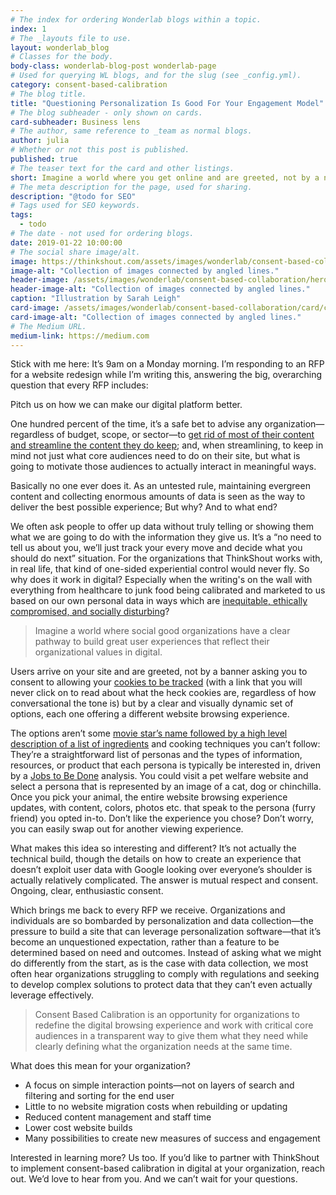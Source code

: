 ```yaml
---
# The index for ordering Wonderlab blogs within a topic.
index: 1
# The _layouts file to use.
layout: wonderlab_blog
# Classes for the body.
body-class: wonderlab-blog-post wonderlab-page
# Used for querying WL blogs, and for the slug (see _config.yml).
category: consent-based-calibration
# The blog title.
title: "Questioning Personalization Is Good For Your Engagement Model"
# The blog subheader - only shown on cards.
card-subheader: Business lens
# The author, same reference to _team as normal blogs.
author: julia
# Whether or not this post is published.
published: true
# The teaser text for the card and other listings.
short: Imagine a world where you get online and are greeted, not by a now ubiquitous banner asking you to consent to allowing your cookies to be tracked, but by a clear and visually dynamic set of options, each one offering a different website browsing experience.
# The meta description for the page, used for sharing.
description: "@todo for SEO"
# Tags used for SEO keywords.
tags:
  - todo
# The date - not used for ordering blogs.
date: 2019-01-22 10:00:00
# The social share image/alt.
image: https://thinkshout.com/assets/images/wonderlab/consent-based-collaboration/card/cbc-business-card.jpg
image-alt: "Collection of images connected by angled lines."
header-image: /assets/images/wonderlab/consent-based-collaboration/hero/cbc-business.jpg
header-image-alt: "Collection of images connected by angled lines."
caption: "Illustration by Sarah Leigh"
card-image: /assets/images/wonderlab/consent-based-collaboration/card/cbc-business-card.jpg
card-image-alt: "Collection of images connected by angled lines."
# The Medium URL.
medium-link: https://medium.com
---
```


Stick with me here: It’s 9am on a Monday morning. I’m responding to an RFP for a website redesign while I’m writing this, answering the big, overarching question that every RFP includes:

Pitch us on how we can make our digital platform better.  

One hundred percent of the time, it’s a safe bet to advise any organization—regardless of budget, scope, or sector—to [get rid of most of their content and streamline the content they do keep](https://www.quicksprout.com/how-reducing-options-can-increase-your-conversions/); and, when streamlining, to keep in mind not just what core audiences need to do on their site, but what is going to motivate those audiences to actually interact in meaningful ways.

Basically no one ever does it. As an untested rule, maintaining evergreen content and collecting enormous amounts of data is seen as the way to deliver the best possible experience; But why? And to what end?

We often ask people to offer up data without truly telling or showing them what we are going to do with the information they give us. It’s a “no need to tell us about you, we’ll just track your every move and decide what you should do next” situation. For the organizations that ThinkShout works with, in real life, that kind of one-sided experiential control would never fly. So why does it work in digital? Especially when the writing's on the wall with everything from healthcare to junk food being calibrated and marketed to us based on our own personal data in ways which are [inequitable, ethically compromised, and socially disturbing](https://slate.com/technology/2019/05/data-exchanges-streamr-ubdi-ocean-protocol-privacy.html)?

> Imagine a world where social good organizations have a clear pathway to build great user experiences that reflect their organizational values in digital.

Users arrive on your site and are greeted, not by a banner asking you to consent to allowing your [cookies to be tracked](https://www.vox.com/recode/2019/12/10/18656519/what-are-cookies-website-tracking-gdpr-privacy) (with a link that you will never click on to read about what the heck cookies are, regardless of how conversational the tone is) but by a clear and visually dynamic set of options, each one offering a different website browsing experience.

The options aren’t some [movie star’s name followed by a high level description of a list of ingredients](https://www.guildercafe.com/menu) and cooking techniques you can’t follow: They’re a straightforward list of personas and the types of information, resources, or product that each persona is typically be interested in, driven by a [Jobs to Be Done](https://hbr.org/2016/09/know-your-customers-jobs-to-be-done) analysis. You could visit a pet welfare website and select a persona that is represented by an image of a cat, dog or chinchilla. Once you pick your animal, the entire website browsing experience updates, with content, colors, photos etc. that speak to the persona (furry friend) you opted in-to. Don’t like the experience you chose? Don’t worry, you can easily swap out for another viewing experience.

What makes this idea so interesting and different? It’s not actually the technical build, though the details on how to create an experience that doesn’t exploit user data with Google looking over everyone’s shoulder is actually relatively complicated. The answer is mutual respect and consent. Ongoing, clear, enthusiastic consent.

Which brings me back to every RFP we receive. Organizations and individuals are so bombarded by personalization and data collection—the pressure to build a site that can leverage personalization software—that it’s become an unquestioned expectation, rather than a feature to be determined based on need and outcomes. Instead of asking what we might do differently from the start, as is the case with data collection, we most often hear organizations struggling to comply with regulations and seeking to develop complex solutions to protect data that they can’t even actually leverage effectively.

> Consent Based Calibration is an opportunity for organizations to redefine the digital browsing experience and work with critical core audiences in a transparent way to give them what they need while clearly defining what the organization needs at the same time.

What does this mean for your organization?

* A focus on simple interaction points—not on layers of search and filtering and sorting for the end user
* Little to no website migration costs when rebuilding or updating
* Reduced content management and staff time
* Lower cost website builds
* Many possibilities to create new measures of success and engagement

Interested in learning more? Us too. If you’d like to partner with ThinkShout to implement consent-based calibration in digital at your organization, reach out. We’d love to hear from you. And we can’t wait for your questions.
